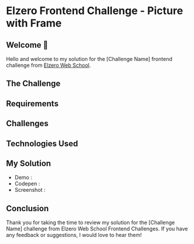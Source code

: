 # Elzero Frontend Challenge - Picture with Frame

## Welcome 👋

Hello and welcome to my solution for the [Challenge Name] frontend challenge from [Elzero Web School](https://elzero.org/category/challenges/front-end-challenges/).

## The Challenge

## Requirements

## Challenges

## Technologies Used

## My Solution

- Demo : []()
- Codepen : []()
- Screenshot :

## Conclusion

Thank you for taking the time to review my solution for the [Challenge Name] challenge from Elzero Web School Frontend Challenges. If you have any feedback or suggestions, I would love to hear them!
